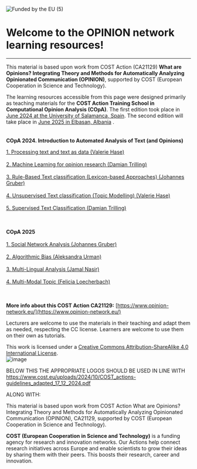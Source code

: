 
![Funded by the EU (5)](https://github.com/user-attachments/assets/0307ca8e-50a5-44a7-aef7-b36af5df794b)

# Welcome to the OPINION network learning resources! 
---
This material is based upon work from COST Action (CA21129) **What are Opinions? Integrating Theory and Methods for Automatically Analyzing Opinionated Communication (OPINION)**, supported by COST (European Cooperation in Science and Technology). <br>

The learning resources accessible from this page were designed primarily as teaching materials for the **COST Action Training School in Computational Opinion Analysis (COpA)**. The first edition took place in [June 2024 at the University of Salamanca, Spain](https://www.opinion-network.eu/updates/cost-action-training-school-in-salamanca-spain_2023-11-07). The second edition will take place in [June 2025 in Elbasan, Albania](https://www.opinion-network.eu/updates/cost-action-training-school-in-tirana-albania_2025-01-29) . <br> 
<br>
<br>
**COpA 2024. Introduction to Automated Analysis of Text (and Opinions)** <br>

[1. Processing text and text as data (Valerie Hase)](https://github.com/Opinion-CA21129/COpA-2024_Hase_Processing-text-and-text-as-data_and_Topic-modeling)<br>
<br>
[2. Machine Learning for opinion research (Damian Trilling)](https://github.com/Opinion-CA21129/COpA-2024-Trilling-Machine-learning-for-opinion-research_and_Supervised_text_classification) <br>
<br>
[3. Rule-Based Text classification (Lexicon-based Approaches) (Johannes Gruber)](https://github.com/Opinion-CA21129/COpA-2024_Gruber_Lexicon-based_approaches_and_Supervised_text_classification) <br>
<br>
[4. Unsupervised Text classification (Topic Modelling) (Valerie Hase)](https://github.com/Opinion-CA21129/COpA-2024_Hase_Processing-text-and-text-as-data_and_Topic-modeling) <br>
<br>
[5. Supervised Text Classification (Damian Trilling)](https://github.com/Opinion-CA21129/COpA-2024-Trilling-Machine-learning-for-opinion-research_and_Supervised_text_classification) <br>
<br>
<br>

**COpA 2025**<br>
<br> [1. Social Network Analysis (Johannes Gruber)](https://github.com/JBGruber/2025_SNA_COpA)
<br><br>
[2. Algorithmic Bias (Aleksandra Urman)](https://drive.google.com/drive/folders/1jzajKwvW3_eB0zkH14RUg3g0yMP9DcAY)
<br><br>
[3. Multi-Lingual Analysis (Jamal Nasir)](https://github.com/jamal833/COpA2025-MultiLingual)
<br><br>
[4. Multi-Modal Topic (Felicia Loecherbach)](https://github.com/FeLoe/opinion-elbasan-image-analysis)<br>
<br><br>

**More info about this COST Action CA21129:** [https://www.opinion-network.eu/](https://www.opinion-network.eu/)
<br>

Lecturers are welcome to use the materials in their teaching and adapt them as needed, respecting the CC license. Learners are welcome to use them on their own as tutorials. <br>

This work is licensed under a [Creative Commons Attribution-ShareAlike 4.0 International License](https://creativecommons.org/licenses/by-sa/4.0/). <br>
![image](https://github.com/user-attachments/assets/afea7a71-101b-4c98-a80a-ffcf170c0bf4)

BELOW THIS THE APPROPRIATE LOGOS SHOULD BE USED IN LINE WITH https://www.cost.eu/uploads/2024/10/COST_actions-guidelines_adapted_17_12_2024.pdf

ALONG WITH:

This material is based upon work from COST Action What are Opinions? Integrating Theory and Methods for Automatically Analyzing Opinionated Communication (OPINION), CA21129, supported by COST (European Cooperation in Science and Technology).

**COST (European Cooperation in Science and Technology)** is a funding agency for research and innovation networks. Our Actions help connect research initiatives across Europe and enable scientists to grow their ideas by sharing them with their peers. This boosts their research, career and innovation.
